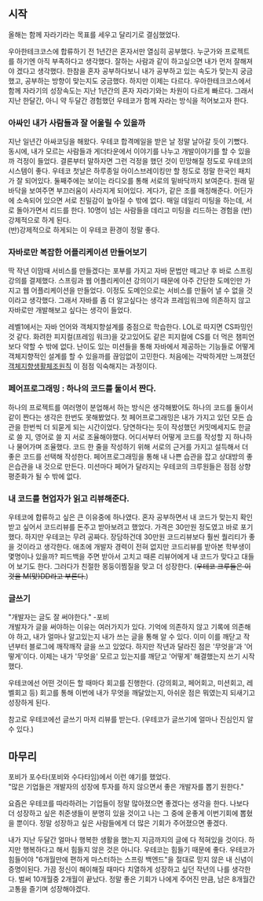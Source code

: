 ## 시작

올해는 함께 자라기라는 목표를 세우고 달리기로 결심했었다. 

우아한테크코스에 합류하기 전 1년간은 혼자서만 열심히 공부했다. 
누군가와 프로젝트를 하기엔 아직 부족하다고 생각했다. 
잘하는 사람과 같이 하고싶으면 내가 먼저 잘해져야 겠다고 생각했다.
한참을 혼자 공부하다보니 내가 공부하고 있는 속도가 맞는지 궁금했고, 공부하는 방향이 맞는지도 궁금했다.
하지만 이제는 다르다. 
우아한테크코스에서 함께 자라기의 성장속도는 지난 1년간의 혼자 자라기와는 차원이 다르게 빠르다.
그래서 지난 한달간, 아니 약 두달간 경험했던 우테코가 함께 자라는 방식을 적어보고자 한다.


### 아싸인 내가 사람들과 잘 어울릴 수 있을까
지난 일년간 아싸코딩을 해왔다. 
우테코 합격메일을 받은 날 정말 날아갈 듯이 기뻤다. 
동시에, 내가 모르는 사람들과 게더타운에서 이야기를 나누고 개발이야기를 할 수 있을까 걱정이 들었다.
결론부터 말하자면 그런 걱정을 했던 것이 민망해질 정도로 우테코의 시스템이 좋다. 
우테코 첫날은 하루종일 아이스브레이킹만 할 정도로 정말 한국인 패치가 잘 되어있다.
둘째주에는 보이는 라디오를 통해 서로의 밑바닥까지 보여준다. 
원래 밑바닥을 보여주면 부끄러움이 사라지게 되어있다.
게다가, 같은 조를 매칭해준다. 
어딘가에 소속되어 있으면 서로 친밀감이 높아질 수 밖에 없다. 
매일 데일리 미팅을 하는데, 서로 돌아가면서 리드를 한다.
10명이 넘는 사람들을 데리고 미팅을 리드하는 경험을 (반)강제적으로 하게 된다. <br>
(반)강제적으로 하게되는 이 우테코 환경이 정말 좋다.

### 자바로만 복잡한 어플리케이션 만들어보기
딱 작년 이맘때 서비스를 만들겠다는 포부를 가지고 자바 문법만 떼고난 후 바로 스프링강의를 결제했다.
스프링과 웹 어플리케이션 강의이기 때문에 아주 간단한 도메인만 가지고 웹 어플리케이션을 만들었다.
이정도 도메인으로는 서비스를 만들어 낼 수 없을 것이라고 생각했다.
그래서 자바를 좀 더 알고싶다는 생각과 프레임워크에 의존하지 않고 자바로만 개발해보고 싶다는 생각이 들었다.

레벨1에서는 자바 언어와 객체지향설계를 중점으로 학습한다.
LOL로 따지면 CS파밍인 것 같다.
화려한 피지컬(프레임 워크)을 갖고있어도 같은 피지컬에 CS를 더 먹은 챔피언보다 약할 수 밖에 없다.
난이도 있는 미션들을 통해 자바에서 제공하는 기능들로 어떻게 객체지향적인 설계를 할 수 있을까를 끊임없이 고민한다.
처음에는 각박하게만 느껴졌던 [객체지향생활체조원칙](resource/oop.md) 이 점점 익숙해지는 과정이다.



### 페어프로그래밍 : 하나의 코드를 둘이서 짠다.
하나의 프로젝트를 여러명이 분업해서 하는 방식은 생각해봤어도 하나의 코드를 둘이서 같이 짠다는 생각은 한번도 못해봤었다.
첫 페어프로그래밍은 내가 가지고 있던 모든 습관을 한번씩 더 되묻게 되는 시간이었다. 
당연하다는 듯이 작성했던 커밋메세지도 한글로 쓸 지, 영어로 쓸 지 서로 조율해야했다.
어디서부터 어떻게 코드를 작성할 지 하나하나 물어가며 조율했다.
코드 한 줄을 작성하기 위해 서로의 근거를 가지고 설득해서 더 좋은 코드를 선택해 작성한다.
페어프로그래밍을 통해 내 나쁜 습관을 잡고 상대방의 좋은습관을 내 것으로 만든다.
미션마다 페어가 달라지는 우테코의 크루원들은 점점 상향평준화가 될 수 밖에 없다.


### 내 코드를 현업자가 읽고 리뷰해준다.
우테코에 합류하고 싶은 큰 이유중에 하나였다. 
혼자 공부하면서 내 코드가 맞는지 확인받고 싶어서 코드리뷰를 돈주고 받아보려고 했었다.
가격은 30만원 정도였고 바로 포기했다. 
하지만 우테코는 무려 공짜다.
장담하건데 30만원 코드리뷰보다 훨씬 퀄리티가 좋을 것이라고 생각한다.
애초에 개발자 경력이 전혀 없지만 코드리뷰를 받아본 학부생이 몇명이나 있을까? 
피드백을 주면 받아서 고치고 때론 리뷰어에게 내 코드가 맞다고 대들어 보기도 한다.
그러다가 친절한 몽둥이찜질을 맞고 더 성장한다. (~~우테코 크루들은 이것을 M(맞)DD라고 부른다.~~)



### 글쓰기
"개발자는 글도 잘 써야한다." -포비<br>
개발자가 글을 써야하는 이유는 여러가지가 있다.
기억에 의존하지 않고 기록에 의존해야 하고, 내가 얼마나 알고있는지 내가 쓰는 글을 통해 알 수 있다.
이미 이를 깨닫고 작년부터 블로그에 깨작깨작 글을 쓰고 있었다. 
하지만 작년과 달라진 점은 '무엇을'과 '어떻게'이다.
이제는 내가 '무엇을' 모르고 있는지를 깨닫고 '어떻게' 해결했는지 쓰기 시작했다. 

우테코에선 어떤 것이든 할 때마다 회고를 진행한다. (강의회고, 페어회고, 미션회고, 레벨회고 등) 
회고를 통해 이번에 내가 무엇을 깨달았는지, 아쉬운 점은 뭐였는지 되새기고 성장하게 된다.

참고로 우테코에선 글쓰기 마저 리뷰를 받는다. (우테코가 글쓰기에 얼마나 진심인지 알 수 있다.)



## 마무리

포비가 포수타(포비와 수다타임)에서 이런 얘기를 했었다.<br>
"많은 기업들은 개발자의 성장에 투자를 하지 않으면서 좋은 개발자를 뽑기 원한다."

요즘은 우테코를 따라하려는 기업들이 정말 많아졌으면 좋겠다는 생각을 한다.
나보다 더 성장하고 싶은 취준생들이 분명히 있을 것이고 나는 그 중에 운좋게 이번기회에 뽑혔을 뿐이다.
정말 성장하고 싶은 사람들에게 더 많은 기회가 주어졌으면 좋겠다.

내가 지난 두달간 얼마나 행복한 생활을 했는지 지금까지의 글에 다 적혀있을 것이다.
하지만 행복하다고 해서 힘들지 않은 것은 아니다. 우테코는 힘들기 때문에 좋다.
우테코가 힘들어야 "6개월만에 편하게 마스터하는 스프링 백엔드"을 절대로 믿지 않은 내 신념이 증명이된다.
가끔 정신이 해이해질 때마다 치열하게 성장하고 싶던 작년의 나를 생각한다.
벌써 10개월중 2개월이 끝났다. 정말 좋은 기회가 나에게 주어진 만큼, 남은 8개월간 고통을 즐기며 성장해야겠다. 